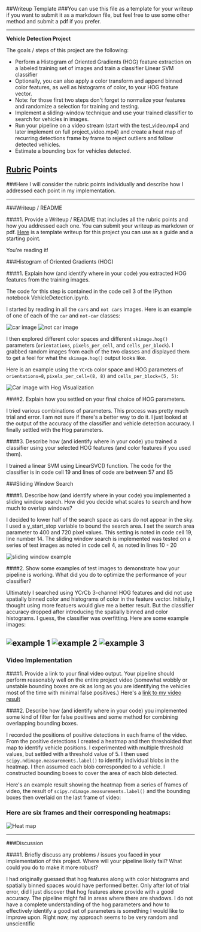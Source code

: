 ##Writeup Template
###You can use this file as a template for your writeup if you want to submit it as a markdown file, but feel free to use some other method and submit a pdf if you prefer.

---

**Vehicle Detection Project**

The goals / steps of this project are the following:

* Perform a Histogram of Oriented Gradients (HOG) feature extraction on a labeled training set of images and train a classifier Linear SVM classifier
* Optionally, you can also apply a color transform and append binned color features, as well as histograms of color, to your HOG feature vector. 
* Note: for those first two steps don't forget to normalize your features and randomize a selection for training and testing.
* Implement a sliding-window technique and use your trained classifier to search for vehicles in images.
* Run your pipeline on a video stream (start with the test_video.mp4 and later implement on full project_video.mp4) and create a heat map of recurring detections frame by frame to reject outliers and follow detected vehicles.
* Estimate a bounding box for vehicles detected.

[//]: # (Image References)
[image1]: ./car_image.png
[image2]: ./notcar_image.png
[image3]: ./Example_Car_hviz.png
[image4]: ./output_test1.png
[image5]: ./output_test2.jpg
[image6]: ./output_test3.png
[image7]: ./output_test4.png
[image8]: ./hmap.png

[video1]: ./project_video.mp4

## [Rubric](https://review.udacity.com/#!/rubrics/513/view) Points
###Here I will consider the rubric points individually and describe how I addressed each point in my implementation.  

---
###Writeup / README

####1. Provide a Writeup / README that includes all the rubric points and how you addressed each one.  You can submit your writeup as markdown or pdf.  [Here](https://github.com/udacity/CarND-Vehicle-Detection/blob/master/writeup_template.md) is a template writeup for this project you can use as a guide and a starting point.  

You're reading it!

###Histogram of Oriented Gradients (HOG)

####1. Explain how (and identify where in your code) you extracted HOG features from the training images.

The code for this step is contained in the code cell 3 of the IPython notebook VehicleDetection.ipynb.  

I started by reading in all the `cars` and `not cars` images.  Here is an example of one of each of the `car` and `not-car` classes:

![car image][image1]
![not car image][image2]

I then explored different color spaces and different `skimage.hog()` parameters (`orientations`, `pixels_per_cell`, and `cells_per_block`).  I grabbed random images from each of the two classes and displayed them to get a feel for what the `skimage.hog()` output looks like.

Here is an example using the `YCrCb` color space and HOG parameters of `orientations=8`, `pixels_per_cell=(8, 8)` and `cells_per_block=(5, 5)`:


![Car image with Hog Visualization][image3]

####2. Explain how you settled on your final choice of HOG parameters.

I tried various combinations of parameters. This process was pretty much trial and error. I am not sure if there's a better way to do it. I just looked at the output of the accuracy of the classifier and vehicle detection accuracy.
I finally settled with the Hog parameters.

####3. Describe how (and identify where in your code) you trained a classifier using your selected HOG features (and color features if you used them).

I trained a linear SVM using LinearSVC() function. The code for the classifier is in code cell 19 and lines of code are between 57 and 85

###Sliding Window Search

####1. Describe how (and identify where in your code) you implemented a sliding window search.  How did you decide what scales to search and how much to overlap windows?

I decided to lower half of the search space as cars do not appear in the sky. I used a y_start_stop variable to bound the search area. I set the search area parameter to 400 and 720 pixel values. This setting is noted in code cell 19, line number 14.
The sliding window search is implemented was tested on a series of test images as noted in code cell 4, as noted in lines 10 - 20

![sliding window example][image4]

####2. Show some examples of test images to demonstrate how your pipeline is working.  What did you do to optimize the performance of your classifier?

Ultimately I searched using YCrCb 3-channel HOG features and did not use spatially binned color and histograms of color in the feature vector. Initially, I thought using more featuers would give me a better result. But the classifier accuracy dropped after 
introducing the spatially binned and color histograms. I guess, the classifier was overfitting. Here are some example images:

![example 1][image5]
![example 2][image6]
![example 3][image7]
---

### Video Implementation

####1. Provide a link to your final video output.  Your pipeline should perform reasonably well on the entire project video (somewhat wobbly or unstable bounding boxes are ok as long as you are identifying the vehicles most of the time with minimal false positives.)
Here's a [link to my video result](./output.mp4)


####2. Describe how (and identify where in your code) you implemented some kind of filter for false positives and some method for combining overlapping bounding boxes.

I recorded the positions of positive detections in each frame of the video.  From the positive detections I created a heatmap and then thresholded that map to identify vehicle positions. I experimented with multiple threshold values, but settled with a threshold value of 5.  I then used `scipy.ndimage.measurements.label()` to identify individual blobs in the heatmap.  I then assumed each blob corresponded to a vehicle.  I constructed bounding boxes to cover the area of each blob detected.  

Here's an example result showing the heatmap from a series of frames of video, the result of `scipy.ndimage.measurements.label()` and the bounding boxes then overlaid on the last frame of video:

### Here are six frames and their corresponding heatmaps:

![Heat map][image8]



---

###Discussion

####1. Briefly discuss any problems / issues you faced in your implementation of this project.  Where will your pipeline likely fail?  What could you do to make it more robust?

I had originally guessed that hog features along with color histograms and spatially binned spaces would have performed better. Only after lot of trial error, did I just 
discover that hog features alone provide with a good accuracy. 
The pipeline might fail in areas where there are shadows.
I do not have a complete understanding of the hog parameters and how to effectively identify a good set of parameters is something I would like to improve upon. Right now, my approach seems to be very random and unscientific   

